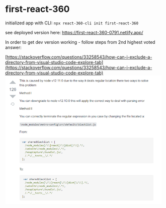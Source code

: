 # first-react-360

initialized app with CLI: `npx react-360-cli init first-react-360`

see deployed version here: https://first-react-360-0791.netlify.app/

In order to get dev version working - follow steps from 2nd highest voted answer: 

[https://stackoverflow.com/questions/33258543/how-can-i-exclude-a-directory-from-visual-studio-code-explore-tab](https://stackoverflow.com/questions/33258543/how-can-i-exclude-a-directory-from-visual-studio-code-explore-tab)
![stack overflow screenshot](https://github.com/Borghese-Gladiator/first-react-360/blob/master/Screenshot_2021-01-28_122206.png?raw=true)
